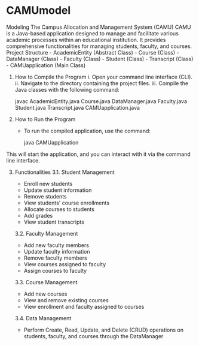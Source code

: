# CAMUmodel
Modeling The Campus Allocation and Management System (CAMU)  CAMU is a Java-based application designed to manage and facilitate various academic processes within an educational institution.  It provides comprehensive functionalities for managing students, faculty, and courses.
 Project Structure
	- AcademicEntity (Abstract Class)
	- Course (Class)
	- DataManager (Class)
	- Faculty (Class)
	- Student (Class)
	- Transcript (Class)
	- CAMUapplication (Main Class)

1. How to Compile the Program
	i. Open your command line interface (CLI).
	ii. Navigate to the directory containing the project files.
	iii. Compile the Java classes with the following command:

	  javac AcademicEntity.java Course.java DataManager.java Faculty.java Student.java Transcript.java CAMUapplication.java
2. How to Run the Program
	- To run the compiled application, use the command:

	  java CAMUapplication

 This will start the application, and you can interact with it via the command line interface.

3. Functionalities
	3.1. Student Management
	 - Enroll new students
	 - Update student information
	 - Remove students
	 - View students' course enrollments
 	 - Allocate courses to students
	 - Add grades
	 - View student transcripts

	3.2. Faculty Management
	 - Add new faculty members
	 - Update faculty information
	 - Remove faculty members
	 - View courses assigned to faculty
	 - Assign courses to faculty

	3.3. Course Management
	 - Add new courses
	 - View and remove existing courses
	 - View enrollment and faculty assigned to courses

	3.4. Data Management
	 - Perform Create, Read, Update, and Delete (CRUD) operations on students, faculty, and courses through the DataManager
